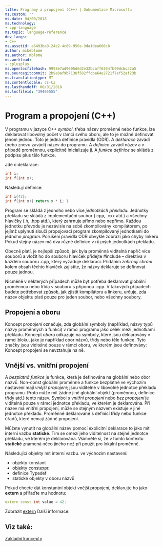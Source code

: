 ```yaml
---
title: Programy a propojení (C++) | Dokumentace Microsoftu
ms.custom: ''
ms.date: 04/09/2018
ms.technology:
- cpp-language
ms.topic: language-reference
dev_langs:
- C++
ms.assetid: a6493ba0-24e2-4c89-956e-9da1dea660cb
author: mikeblome
ms.author: mblome
ms.workload:
- cplusplus
ms.openlocfilehash: 9998e7ad9605d6d2e32bcaff6204fb09dcbca2a5
ms.sourcegitcommit: 2b9e8af9b7138f502ffcba64e2721f7ef52af23b
ms.translationtype: MT
ms.contentlocale: cs-CZ
ms.lasthandoff: 08/01/2018
ms.locfileid: "39405555"
---
```

# <a name="program-and-linkage-c"></a>Program a propojení (C++)

V programu v jazyce C++ *symbol*, třeba název proměnné nebo funkce, lze deklarovat libovolný počet v rámci svého oboru, ale to je možné definovat jenom jednou. Toto je jedna definice pravidla (ODR). A *deklarace* zavádí (nebo znovu zavádí) název do programu. A *definice* zavádí název a v případě proměnnou, explicitně inicializuje ji. A *funkce definice* se skládá z podpisu plus tělo funkce.

Jde o deklarace:

```cpp
int i;
int f(int x);
```

Následují definice:

```cpp
int i{42};
int f(int x){ return x * i; }
```

Program se skládá z jednoho nebo více *jednotkách překladu*. Jednotky překladu se skládá z implementační soubor (.cpp, .cxx atd.) a všechny hlavičky (.h, .hpp atd.), který zahrnuje přímo nebo nepřímo. Každou jednotku převodu je nezávisle na sobě zkompilovány kompilátorem, po jejímž uplynutí sloučí propojovací program zkompilovaný jednotkami do jednoho *program*. Porušení pravidla ODR obvykle zobrazí jako chyby linkeru Pokud stejný název má dva různé definice v různých jednotkách překladu.

Obecně platí, je nejlepší způsob, jak byla proměnná viditelná napříč více souborů a vložit ho do souboru hlaviček přidejte #include – direktiva v každém souboru .cpp, který vyžaduje deklaraci. Přidáním *zahrnují chrání* kolem obsah těchto hlaviček zajistíte, že názvy deklaruje se definovat pouze jednou.

Nicméně v některých případech může být potřeba deklarovat globální proměnnou nebo třída v souboru s příponou .cpp. V takových případech budete potřebovat způsob, jak zjistit kompilátoru a linkeru, určuje, zda název objektu platí pouze pro jeden soubor, nebo všechny soubory.

## <a name="linkage-vs-scope"></a>Propojení a oboru

Koncept *propojení* označuje, zda globální symboly (například, názvy typů názvy proměnných a funkcí) v rámci programu jako celek mezi jednotkami překladu. Koncept *oboru* odkazuje na symboly, které jsou deklarovány v rámci bloku, jako je například obor názvů, třídy nebo tělo funkce. Tyto značky jsou viditelné pouze v rámci oboru, ve kterém jsou definovány; Koncept propojení se nevztahuje na ně. 

## <a name="external-vs-internal-linkage"></a>Vnější vs. vnitřní propojení

A *bezplatná funkce* je funkce, která je definována na globální nebo obor názvů. Non-const globální proměnné a funkce bezplatné ve výchozím nastavení mají *vnější propojení*; jsou viditelné v libovolné jednotce překladu programu. Proto může mít žádné jiné globální objekt (proměnnou, definice třídy atd.) tento název. Symbol s *vnitřní propojení* nebo *bez propojení* je viditelná pouze v rámci jednotce překladu, ve kterém je deklarována. Při název má vnitřní propojení, může se stejným názvem existuje v jiné jednotce překladu. Proměnné deklarované s definicí třídy nebo funkce úřadů, které nemají žádné propojení. 

Můžete vynutit na globální název pomocí explicitní deklarace to jako mít interní vazbu **statické**. Tím se omezí jeho viditelnost na stejné jednotce překladu, ve kterém je deklarována. Všimněte si, že v tomto kontextu **statické** znamená něco jiného než při použít pro lokální proměnné.

Následující objekty mít interní vazbu. ve výchozím nastavení:
- objekty konstant
- objekty constexpr.
- definice Typedef
- statické objekty v oboru názvů

Pokud chcete dát konstantní objekt vnější propojení, deklarujte ho jako **extern** a přiřaďte mu hodnotu:

```cpp
extern const int value = 42;
```

Zobrazit [extern](extern-cpp.md) Další informace.

## <a name="see-also"></a>Viz také:
 [Základní koncepty](../cpp/basic-concepts-cpp.md)